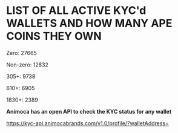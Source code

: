 # LIST OF ALL ACTIVE KYC'd WALLETS AND HOW MANY APE COINS THEY OWN

Zero: 27665

Non-zero: 12832

305+: 9738

610+: 6905

1830+: 2389

**Animoca has an open API to check the KYC status for any wallet**

https://kyc-api.animocabrands.com/v1.0/profile/?walletAddress=